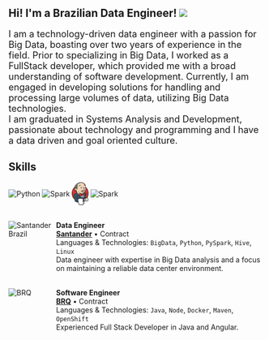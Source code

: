 ## Hi! I'm a Brazilian Data Engineer! <img height="22" src="https://www.countryflags.com/wp-content/uploads/brazil-flag-png-large.png"/>

<font size="+1">I am a technology-driven data engineer with a passion for Big Data, boasting over two years of experience in the field. Prior to specializing in Big Data, I worked as a FullStack developer, which provided me with a broad understanding of software development. Currently, I am engaged in developing solutions for handling and processing large volumes of data, utilizing Big Data technologies.</font><br>
<font size="+1">I am graduated in Systems Analysis and Development, passionate about technology and programming and I have a data driven and goal oriented culture.</font>
<br>

## Skills
<div style="display: inline_block">
  <img align="center" alt="Python" height="50" src="https://cdn.jsdelivr.net/gh/devicons/devicon/icons/python/python-original-wordmark.svg">
  <img align="center" alt="Spark" height="45" src="https://upload.wikimedia.org/wikipedia/commons/thumb/f/f3/Apache_Spark_logo.svg/1200px-Apache_Spark_logo.svg.png">
  <img align="center" alt="Jenkis" height="45" src="attachment/jenkis.png">
  <img align="center" alt="Spark" height="45" src="https://logospng.org/download/java/logo-java-4096.png">
</div>
<br>


[<img align="left" height="94px" width="94px" alt="Santander Brazil" src="https://media.licdn.com/dms/image/C4D0BAQHfqx4Xz_6RdQ/company-logo_200_200/0/1656471942058?e=1694649600&v=beta&t=C2qQRFOkEWVvs5SG8kwidtQXVdjnSfjqXM3nddZ-zqU"/>](https://www.f1rst.com.br/first/)
**Data Engineer** \
[**Santander**]((https://www.f1rst.com.br/first/)) • Contract \
Languages & Technologies: `BigData`, `Python`, `PySpark`, `Hive`, `Linux` \
Data engineer with expertise in Big Data analysis and a focus on maintaining a reliable data center environment.
<br/>
<br/>

[<img align="left" height="94px" width="94px" alt="BRQ" src="https://media.licdn.com/dms/image/C4D0BAQFMfeQpZ4Jm4A/company-logo_200_200/0/1662140911320?e=1694649600&v=beta&t=GNZ-cyUMG-N9p-tgiEfNANnyaEwROYaLWcnzJDZcM4g"/>](https://www.brq.com/)
**Software Engineer** \
[**BRQ**]((https://www.brq.com/)) • Contract \
Languages & Technologies: `Java`, `Node`, `Docker`, `Maven`, `OpenShift` \
Experienced Full Stack Developer in Java and Angular.
<br/>
<br/>



